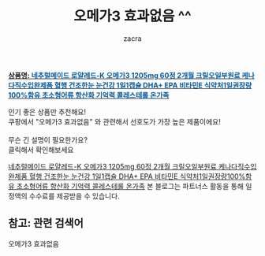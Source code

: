 ﻿---
layout: post
title:  "오메가3 효과없음 ^^"
author: zacra
categories: [ 아이템 ]
tags: [오메가3 효과없음]
image: https://static.coupangcdn.com/image/vendor_inventory/5944/f568d01cc76476ab2f179beec2ecf8f21bc6921cce2982e1e57344f908c9.jpg 
description: "쿠팡에서 오메가3 효과없음 관련 키워드로 가장 고객 선호도가 높은 제품이랍니다."
rating: 4.5
---

<a href="https://link.coupang.com/re/AFFSDP?lptag=AF8407795&pageKey=319708302&itemId=1022633143&vendorItemId=5463135412&traceid=V0-153-6fead8cf06a683bb"><b>상품명: <font color='#01579B'>네추럴메이드 로얄레드-K 오메가3 1205mg 60정 2개월 크릴오일부원료 케나다직수입완제품 혈행 건조한눈 눈건강 1일1캡슐 DHA+ EPA 비타민E 식약처1일권장량100%함유 초소형어류 항산화 기억력 콜레스테롤 온가족</font></b></a>

인기 좋은 상품만 추천해요!<br/>
쿠팡에서 "오메가3 효과없음" 와 관련해서 선호도가 가장 높은 제품이에요!<br/><br/>
무슨 긴 설명이 필요한가요?  
클릭해서 확인해보세요


<a href="https://link.coupang.com/re/AFFSDP?lptag=AF8407795&pageKey=319708302&itemId=1022633143&vendorItemId=5463135412&traceid=V0-153-6fead8cf06a683bb">네추럴메이드 로얄레드-K 오메가3 1205mg 60정 2개월 크릴오일부원료 케나다직수입완제품 혈행 건조한눈 눈건강 1일1캡슐 DHA+ EPA 비타민E 식약처1일권장량100%함유 초소형어류 항산화 기억력 콜레스테롤 온가족</a>
본 블로그는 파트너스 활동을 통해 일정액의 수수료를 제공받을 수 있습니다.

## 참고: 관련 검색어    
오메가3 효과없음